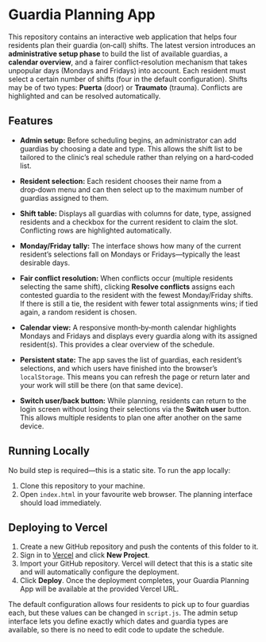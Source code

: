 # Guardia Planning App

This repository contains an interactive web application that helps four
residents plan their guardia (on‑call) shifts. The latest version
introduces an **administrative setup phase** to build the list of available
guardias, a **calendar overview**, and a fairer conflict‑resolution
mechanism that takes unpopular days (Mondays and Fridays) into account.
Each resident must select a certain number of shifts (four in the
default configuration). Shifts may be of two types: **Puerta** (door)
or **Traumato** (trauma). Conflicts are highlighted and can be resolved
automatically.

## Features

- **Admin setup:** Before scheduling begins, an administrator can add
  guardias by choosing a date and type. This allows the shift list to be
  tailored to the clinic’s real schedule rather than relying on a hard‑coded
  list.
- **Resident selection:** Each resident chooses their name from a drop‑down
  menu and can then select up to the maximum number of guardias assigned to
  them.
- **Shift table:** Displays all guardias with columns for date, type,
  assigned residents and a checkbox for the current resident to claim the
  slot. Conflicting rows are highlighted automatically.
- **Monday/Friday tally:** The interface shows how many of the current
  resident’s selections fall on Mondays or Fridays—typically the least
  desirable days.
- **Fair conflict resolution:** When conflicts occur (multiple residents
  selecting the same shift), clicking **Resolve conflicts** assigns each
  contested guardia to the resident with the fewest Monday/Friday shifts.
  If there is still a tie, the resident with fewer total assignments wins;
  if tied again, a random resident is chosen.
- **Calendar view:** A responsive month‑by‑month calendar highlights
  Mondays and Fridays and displays every guardia along with its assigned
  resident(s). This provides a clear overview of the schedule.

- **Persistent state:** The app saves the list of guardias, each resident’s
  selections, and which users have finished into the browser’s
  `localStorage`. This means you can refresh the page or return later and
  your work will still be there (on that same device).
- **Switch user/back button:** While planning, residents can return to
  the login screen without losing their selections via the **Switch user**
  button. This allows multiple residents to plan one after another on the
  same device.

## Running Locally

No build step is required—this is a static site. To run the app locally:

1. Clone this repository to your machine.
2. Open `index.html` in your favourite web browser. The planning interface
   should load immediately.

## Deploying to Vercel

1. Create a new GitHub repository and push the contents of this folder to it.
2. Sign in to [Vercel](https://vercel.com/) and click **New Project**.
3. Import your GitHub repository. Vercel will detect that this is a static
   site and will automatically configure the deployment.
4. Click **Deploy**. Once the deployment completes, your Guardia Planning
   App will be available at the provided Vercel URL.

The default configuration allows four residents to pick up to four guardias
each, but these values can be changed in `script.js`. The admin setup
interface lets you define exactly which dates and guardia types are
available, so there is no need to edit code to update the schedule.